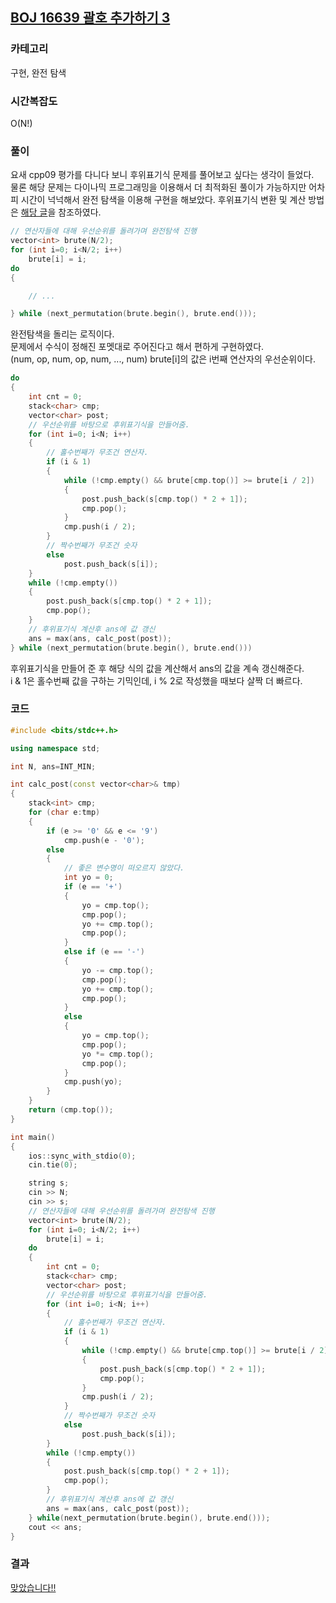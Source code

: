 ## [BOJ 16639 괄호 추가하기 3](https://www.acmicpc.net/problem/16639)

### 카테고리

구현, 완전 탐색

### 시간복잡도

O\(N!\)

### 풀이

요새 cpp09 평가를 다니다 보니 후위표기식 문제를 풀어보고 싶다는 생각이 들었다.  
물론 해당 문제는 다이나믹 프로그래밍을 이용해서 더 최적화된 풀이가 가능하지만 어차피 시간이 넉넉해서 완전 탐색을 이용해 구현을 해보았다.
후위표기식 변환 및 계산 방법은 [해당 글](https://modoocode.com/218)을 참조하였다.

```cpp
// 연산자들에 대해 우선순위를 돌려가며 완전탐색 진행
vector<int> brute(N/2);
for (int i=0; i<N/2; i++)
    brute[i] = i;
do
{

    // ...

} while (next_permutation(brute.begin(), brute.end()));

```

완전탐색을 돌리는 로직이다.  
문제에서 수식이 정해진 포멧대로 주어진다고 해서 편하게 구현하였다.  
\(num, op, num, op, num, ..., num\)
brute\[i\]의 값은 i번째 연산자의 우선순위이다.

```cpp
do
{
    int cnt = 0;
    stack<char> cmp;
    vector<char> post;
    // 우선순위를 바탕으로 후위표기식을 만들어줌.
    for (int i=0; i<N; i++)
    {
        // 홀수번째가 무조건 연산자.
        if (i & 1)
        {
            while (!cmp.empty() && brute[cmp.top()] >= brute[i / 2])
            {
                post.push_back(s[cmp.top() * 2 + 1]);
                cmp.pop();
            }
            cmp.push(i / 2);
        }
        // 짝수번째가 무조건 숫자
        else
            post.push_back(s[i]);
    }
    while (!cmp.empty())
    {
        post.push_back(s[cmp.top() * 2 + 1]);
        cmp.pop();
    }
    // 후위표기식 계산후 ans에 값 갱신
    ans = max(ans, calc_post(post));
} while (next_permutation(brute.begin(), brute.end()))
```

후위표기식을 만들어 준 후 해당 식의 값을 계산해서 ans의 값을 계속 갱신해준다.  
i & 1은 홀수번째 값을 구하는 기믹인데, i % 2로 작성했을 때보다 살짝 더 빠르다.

### 코드

```cpp
#include <bits/stdc++.h>

using namespace std;

int N, ans=INT_MIN;

int calc_post(const vector<char>& tmp)
{
	stack<int> cmp;
	for (char e:tmp)
	{
		if (e >= '0' && e <= '9')
			cmp.push(e - '0');
		else
		{
			// 좋은 변수명이 떠오르지 않았다.
			int yo = 0;
			if (e == '+')
			{
				yo = cmp.top();
				cmp.pop();
				yo += cmp.top();
				cmp.pop();
			}
			else if (e == '-')
			{
				yo -= cmp.top();
				cmp.pop();
				yo += cmp.top();
				cmp.pop();
			}
			else
			{
				yo = cmp.top();
				cmp.pop();
				yo *= cmp.top();
				cmp.pop();
			}
			cmp.push(yo);
		}
	}
	return (cmp.top());
}

int main()
{
	ios::sync_with_stdio(0);
	cin.tie(0);

	string s;
	cin >> N;
	cin >> s;
	// 연산자들에 대해 우선순위를 돌려가며 완전탐색 진행
	vector<int> brute(N/2);
	for (int i=0; i<N/2; i++)
		brute[i] = i;
	do
	{
		int cnt = 0;
		stack<char> cmp;
		vector<char> post;
		// 우선순위를 바탕으로 후위표기식을 만들어줌.
		for (int i=0; i<N; i++)
		{
			// 홀수번째가 무조건 연산자.
			if (i & 1)
			{
				while (!cmp.empty() && brute[cmp.top()] >= brute[i / 2])
				{
					post.push_back(s[cmp.top() * 2 + 1]);
					cmp.pop();
				}
				cmp.push(i / 2);
			}
			// 짝수번째가 무조건 숫자
			else
				post.push_back(s[i]);
		}
		while (!cmp.empty())
		{
			post.push_back(s[cmp.top() * 2 + 1]);
			cmp.pop();
		}
		// 후위표기식 계산후 ans에 값 갱신
		ans = max(ans, calc_post(post));
	} while(next_permutation(brute.begin(), brute.end()));
	cout << ans;
}
```

### 결과

[맞았습니다!!](https://www.acmicpc.net/source/share/13a1db5bef294c53a38a58c044022289)
